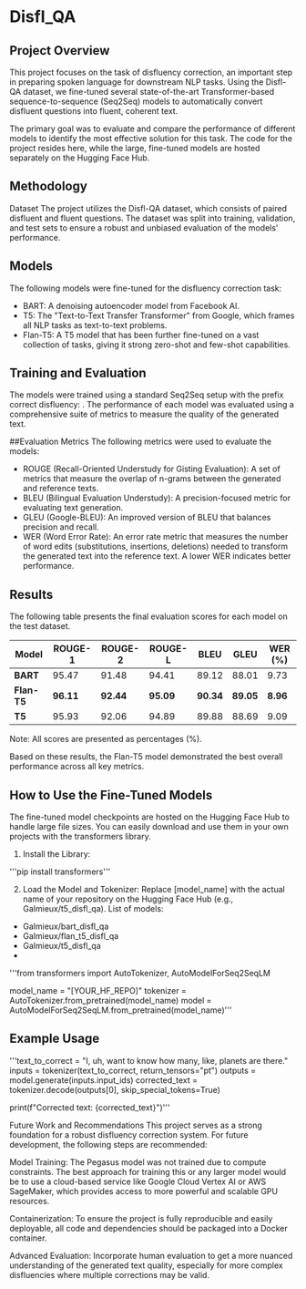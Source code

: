# Disfl_QA

## Project Overview
This project focuses on the task of disfluency correction, an important step in preparing spoken language for downstream NLP tasks. Using the Disfl-QA dataset, we fine-tuned several state-of-the-art Transformer-based sequence-to-sequence (Seq2Seq) models to automatically convert disfluent questions into fluent, coherent text.

The primary goal was to evaluate and compare the performance of different models to identify the most effective solution for this task. The code for the project resides here, while the large, fine-tuned models are hosted separately on the Hugging Face Hub.

## Methodology
Dataset
The project utilizes the Disfl-QA dataset, which consists of paired disfluent and fluent questions. The dataset was split into training, validation, and test sets to ensure a robust and unbiased evaluation of the models' performance.

## Models
The following models were fine-tuned for the disfluency correction task:

- BART: A denoising autoencoder model from Facebook AI.
- T5: The "Text-to-Text Transfer Transformer" from Google, which frames all NLP tasks as text-to-text problems.
- Flan-T5: A T5 model that has been further fine-tuned on a vast collection of tasks, giving it strong zero-shot and few-shot capabilities.

## Training and Evaluation
The models were trained using a standard Seq2Seq setup with the prefix correct disfluency: . The performance of each model was evaluated using a comprehensive suite of metrics to measure the quality of the generated text.

##Evaluation Metrics
The following metrics were used to evaluate the models:

- ROUGE (Recall-Oriented Understudy for Gisting Evaluation): A set of metrics that measure the overlap of n-grams between the generated and reference texts.
- BLEU (Bilingual Evaluation Understudy): A precision-focused metric for evaluating text generation.
- GLEU (Google-BLEU): An improved version of BLEU that balances precision and recall.
- WER (Word Error Rate): An error rate metric that measures the number of word edits (substitutions, insertions, deletions) needed to transform the generated text into the reference text. A lower WER indicates better performance.

## Results
The following table presents the final evaluation scores for each model on the test dataset.

| Model     | ROUGE-1 | ROUGE-2 | ROUGE-L | BLEU    | GLEU    | WER (%) |
|-----------|---------|---------|---------|---------|---------|---------|
| **BART** | 95.47   | 91.48   | 94.41   | 89.12   | 88.01   | 9.73    |
| **Flan-T5** | **96.11** | **92.44** | **95.09** | **90.34** | **89.05** | **8.96** |
| **T5** | 95.93   | 92.06   | 94.89   | 89.88   | 88.69   | 9.09    |

Note: All scores are presented as percentages (%).

Based on these results, the Flan-T5 model demonstrated the best overall performance across all key metrics.

## How to Use the Fine-Tuned Models
The fine-tuned model checkpoints are hosted on the Hugging Face Hub to handle large file sizes. You can easily download and use them in your own projects with the transformers library.

1. Install the Library:

'''pip install transformers'''

2. Load the Model and Tokenizer:
Replace [model_name] with the actual name of your repository on the Hugging Face Hub (e.g., Galmieux/t5_disfl_qa).
List of models:
- Galmieux/bart_disfl_qa
- Galmieux/flan_t5_disfl_qa
- Galmieux/t5_disfl_qa
- 
'''from transformers import AutoTokenizer, AutoModelForSeq2SeqLM

model_name = "[YOUR_HF_REPO]"
tokenizer = AutoTokenizer.from_pretrained(model_name)
model = AutoModelForSeq2SeqLM.from_pretrained(model_name)'''

## Example Usage
'''text_to_correct = "I, uh, want to know how many, like, planets are there."
inputs = tokenizer(text_to_correct, return_tensors="pt")
outputs = model.generate(inputs.input_ids)
corrected_text = tokenizer.decode(outputs[0], skip_special_tokens=True)

print(f"Corrected text: {corrected_text}")'''

Future Work and Recommendations
This project serves as a strong foundation for a robust disfluency correction system. For future development, the following steps are recommended:

Model Training: The Pegasus model was not trained due to compute constraints. The best approach for training this or any larger model would be to use a cloud-based service like Google Cloud Vertex AI or AWS SageMaker, which provides access to more powerful and scalable GPU resources.

Containerization: To ensure the project is fully reproducible and easily deployable, all code and dependencies should be packaged into a Docker container.

Advanced Evaluation: Incorporate human evaluation to get a more nuanced understanding of the generated text quality, especially for more complex disfluencies where multiple corrections may be valid.
